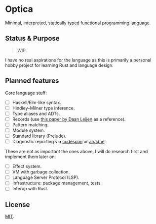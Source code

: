 # Optica

Minimal, interpreted, statically typed functional programming language.

## Status & Purpose

> WIP.

I have no real aspirations for the language as this is primarily a personal hobby project for learning Rust and language design.

## Planned features

Core language stuff:

- [ ] Haskell/Elm-like syntax.
- [ ] Hindley–Milner type inference.
- [ ] Type aliases and ADTs.
- [ ] Records (use [this paper by Daan Leijen][records-paper] as a reference).
- [ ] Pattern matching.
- [ ] Module system.
- [ ] Standard library (Prelude).
- [ ] Diagnostic reporting via [codespan] or [ariadne].

These are not as important the ones above, I will do research first and implement them later on:

- [ ] Effect system.
- [ ] VM with garbage collection.
- [ ] Language Server Protocol (LSP).
- [ ] Infrastructure: package management, tests.
- [ ] Interop with Rust.

## License

[MIT](LICENSE).

<!-- Links. -->

[records-paper]: https://www.microsoft.com/en-us/research/publication/extensible-records-with-scoped-labels/
[codespan]: https://github.com/brendanzab/codespan
[ariadne]: https://github.com/zesterer/ariadne
